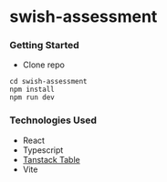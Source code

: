 # swish-assessment

### Getting Started
- Clone repo

```
cd swish-assessment
npm install
npm run dev
```

### Technologies Used
- React
- Typescript
- [Tanstack Table](https://tanstack.com/table/latest)
- Vite
